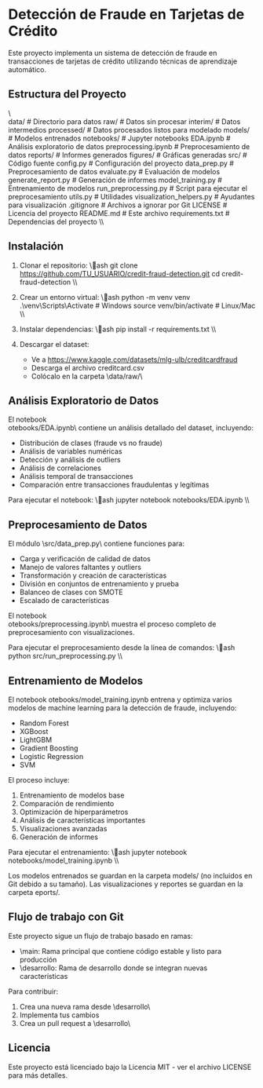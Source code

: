 ﻿# Detección de Fraude en Tarjetas de Crédito

Este proyecto implementa un sistema de detección de fraude en transacciones de tarjetas de crédito utilizando técnicas de aprendizaje automático.

## Estructura del Proyecto

\\\
 data/               # Directorio para datos
    raw/            # Datos sin procesar
    interim/        # Datos intermedios
    processed/      # Datos procesados listos para modelado
 models/             # Modelos entrenados
 notebooks/          # Jupyter notebooks
    EDA.ipynb       # Análisis exploratorio de datos
    preprocessing.ipynb # Preprocesamiento de datos
 reports/            # Informes generados
    figures/        # Gráficas generadas
 src/                # Código fuente
    config.py       # Configuración del proyecto
    data_prep.py    # Preprocesamiento de datos
    evaluate.py     # Evaluación de modelos
    generate_report.py # Generación de informes
    model_training.py # Entrenamiento de modelos
    run_preprocessing.py # Script para ejecutar el preprocesamiento
    utils.py        # Utilidades
    visualization_helpers.py # Ayudantes para visualización
 .gitignore          # Archivos a ignorar por Git
 LICENSE             # Licencia del proyecto
 README.md           # Este archivo
 requirements.txt    # Dependencias del proyecto
\\\

## Instalación

1. Clonar el repositorio:
\\\ash
git clone https://github.com/TU_USUARIO/credit-fraud-detection.git
cd credit-fraud-detection
\\\

2. Crear un entorno virtual:
\\\ash
python -m venv venv
.\venv\Scripts\Activate  # Windows
source venv/bin/activate  # Linux/Mac
\\\

3. Instalar dependencias:
\\\ash
pip install -r requirements.txt
\\\

4. Descargar el dataset:
   - Ve a https://www.kaggle.com/datasets/mlg-ulb/creditcardfraud
   - Descarga el archivo creditcard.csv
   - Colócalo en la carpeta \data/raw/\

## Análisis Exploratorio de Datos

El notebook \
otebooks/EDA.ipynb\ contiene un análisis detallado del dataset, incluyendo:

- Distribución de clases (fraude vs no fraude)
- Análisis de variables numéricas
- Detección y análisis de outliers
- Análisis de correlaciones
- Análisis temporal de transacciones
- Comparación entre transacciones fraudulentas y legítimas

Para ejecutar el notebook:
\\\ash
jupyter notebook notebooks/EDA.ipynb
\\\

## Preprocesamiento de Datos

El módulo \src/data_prep.py\ contiene funciones para:

- Carga y verificación de calidad de datos
- Manejo de valores faltantes y outliers
- Transformación y creación de características
- División en conjuntos de entrenamiento y prueba
- Balanceo de clases con SMOTE
- Escalado de características

El notebook \
otebooks/preprocessing.ipynb\ muestra el proceso completo de preprocesamiento con visualizaciones.

Para ejecutar el preprocesamiento desde la línea de comandos:
\\\ash
python src/run_preprocessing.py
\\\


## Entrenamiento de Modelos

El notebook 
otebooks/model_training.ipynb entrena y optimiza varios modelos de machine learning para la detección de fraude, incluyendo:

- Random Forest
- XGBoost
- LightGBM
- Gradient Boosting
- Logistic Regression
- SVM

El proceso incluye:
1. Entrenamiento de modelos base
2. Comparación de rendimiento
3. Optimización de hiperparámetros
4. Análisis de características importantes
5. Visualizaciones avanzadas
6. Generación de informes

Para ejecutar el entrenamiento:
\\\ash
jupyter notebook notebooks/model_training.ipynb
\\\

Los modelos entrenados se guardan en la carpeta models/ (no incluidos en Git debido a su tamaño).
Las visualizaciones y reportes se guardan en la carpeta eports/.

## Flujo de trabajo con Git

Este proyecto sigue un flujo de trabajo basado en ramas:

- \main\: Rama principal que contiene código estable y listo para producción
- \desarrollo\: Rama de desarrollo donde se integran nuevas características

Para contribuir:
1. Crea una nueva rama desde \desarrollo\
2. Implementa tus cambios
3. Crea un pull request a \desarrollo\

## Licencia

Este proyecto está licenciado bajo la Licencia MIT - ver el archivo LICENSE para más detalles.

